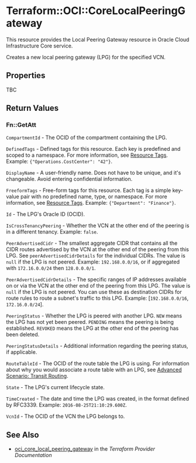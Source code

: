 # Terraform::OCI::CoreLocalPeeringGateway

This resource provides the Local Peering Gateway resource in Oracle Cloud Infrastructure Core service.

Creates a new local peering gateway (LPG) for the specified VCN.

## Properties

TBC

## Return Values

### Fn::GetAtt

`CompartmentId` - The OCID of the compartment containing the LPG.

`DefinedTags` - Defined tags for this resource. Each key is predefined and scoped to a namespace. For more information, see [Resource Tags](https://docs.cloud.oracle.com/iaas/Content/General/Concepts/resourcetags.htm).  Example: `{"Operations.CostCenter": "42"}`.

`DisplayName` - A user-friendly name. Does not have to be unique, and it's changeable. Avoid entering confidential information.

`FreeformTags` - Free-form tags for this resource. Each tag is a simple key-value pair with no predefined name, type, or namespace. For more information, see [Resource Tags](https://docs.cloud.oracle.com/iaas/Content/General/Concepts/resourcetags.htm).  Example: `{"Department": "Finance"}`.

`Id` - The LPG's Oracle ID (OCID).

`IsCrossTenancyPeering` - Whether the VCN at the other end of the peering is in a different tenancy.  Example: `false`.

`PeerAdvertisedCidr` - The smallest aggregate CIDR that contains all the CIDR routes advertised by the VCN at the other end of the peering from this LPG. See `peerAdvertisedCidrDetails` for the individual CIDRs. The value is `null` if the LPG is not peered.  Example: `192.168.0.0/16`, or if aggregated with `172.16.0.0/24` then `128.0.0.0/1`.

`PeerAdvertisedCidrDetails` - The specific ranges of IP addresses available on or via the VCN at the other end of the peering from this LPG. The value is `null` if the LPG is not peered. You can use these as destination CIDRs for route rules to route a subnet's traffic to this LPG.  Example: [`192.168.0.0/16`, `172.16.0.0/24`].

`PeeringStatus` - Whether the LPG is peered with another LPG. `NEW` means the LPG has not yet been peered. `PENDING` means the peering is being established. `REVOKED` means the LPG at the other end of the peering has been deleted.

`PeeringStatusDetails` - Additional information regarding the peering status, if applicable.

`RouteTableId` - The OCID of the route table the LPG is using. For information about why you would associate a route table with an LPG, see [Advanced Scenario: Transit Routing](https://docs.cloud.oracle.com/iaas/Content/Network/Tasks/transitrouting.htm).

`State` - The LPG's current lifecycle state.

`TimeCreated` - The date and time the LPG was created, in the format defined by RFC3339.  Example: `2016-08-25T21:10:29.600Z`.

`VcnId` - The OCID of the VCN the LPG belongs to.

## See Also

* [oci_core_local_peering_gateway](https://www.terraform.io/docs/providers/oci/r/core_local_peering_gateway.html) in the _Terraform Provider Documentation_